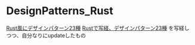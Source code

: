 # DesignPatterns_Rust
[Rust風にデザインパターン23種](http://keens.github.io/blog/2017/05/06/rustkazenidezainpata_n23tane/)
[Rustで写経、デザインパターン23種](http://qiita.com/mopp/items/3794dc955f7dc9d8ca63)
を写経しつつ、自分なりにupdateしたもの
